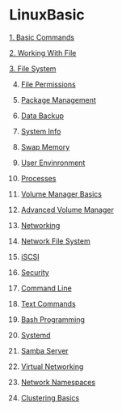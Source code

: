 # LinuxBasic

[1. Basic Commands](https://github.com/Skyaknt/Linux/blob/master/BasicCommandLinux.md) 

[2. Working With File](https://github.com/Skyaknt/Linux/blob/master/LinuxBasic/LamViec%20Voi%20FIle%20Tren%20Linux.md)

[3. File System](https://github.com/Skyaknt/Linux/blob/master/LinuxBasic/3.%20Filesystem%20Structure.md)

4. [File Permissions]()

5. [Package Management]()

6. [Data Backup]()

7. [System Info]()

8. [Swap Memory](./content/swap_memory.md)

9. [User Envinronment](./content/user_env.md)

10. [Processes](./content/processes.md)

11. [Volume Manager Basics](./content/volume_manager.md)

12. [Advanced Volume Manager](./content/volume_manager_cont.md)

12. [Networking](./content/basic_networking.md)

13. [Network File System](./content/nfs.md)

14. [iSCSI](./content/shared_storage_iscsi.md)

15. [Security](./content/basic_security.md)

16. [Command Line](./content/command_line_prompt.md)

17. [Text Commands](./content/text_commands.md)

18. [Bash Programming](./content/bash_programming.md)

19. [Systemd](./content/systemd.md)

20. [Samba Server](./content/samba_server.md)

21. [Virtual Networking](./content/virtual-networking.md)

22. [Network Namespaces](./content/network-namespaces.md)

23. [Clustering Basics](./content/cluster-basics.md)

